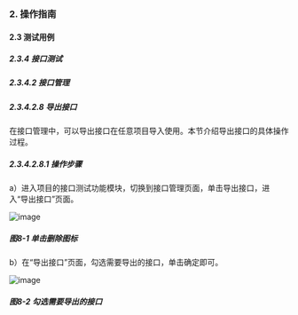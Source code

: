 ### 2. 操作指南

#### 2.3 测试用例

##### 2.3.4 接口测试

##### 2.3.4.2 接口管理

##### 2.3.4.2.8 导出接口

在接口管理中，可以导出接口在任意项目导入使用。本节介绍导出接口的具体操作过程。

##### 2.3.4.2.8.1 操作步骤

a）进入项目的接口测试功能模块，切换到接口管理页面，单击导出接口，进入“导出接口”页面。

![image](https://user-images.githubusercontent.com/79617492/188595092-8a8ff258-34d5-4231-a575-1a9f4f0c5cae.png)

##### 图8-1 单击删除图标

b）在“导出接口”页面，勾选需要导出的接口，单击确定即可。

![image](https://user-images.githubusercontent.com/79617492/188595115-1d443344-f9fe-4d73-aed5-01e7f3dfdb81.png)

##### 图8-2 勾选需要导出的接口
